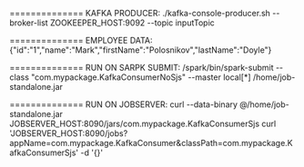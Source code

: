 ============== KAFKA PRODUCER:
./kafka-console-producer.sh --broker-list ZOOKEEPER_HOST:9092 --topic inputTopic

============== EMPLOYEE DATA:
{"id":"1","name":"Mark","firstName":"Polosnikov","lastName":"Doyle"}

============== RUN ON SARPK SUBMIT:
/spark/bin/spark-submit --class "com.mypackage.KafkaConsumerNoSjs" --master local[*] /home/job-standalone.jar

============== RUN ON JOBSERVER:
curl --data-binary @/home/job-standalone.jar JOBSERVER_HOST:8090/jars/com.mypackage.KafkaConsumerSjs
curl 'JOBSERVER_HOST:8090/jobs?appName=com.mypackage.KafkaConsumer&classPath=com.mypackage.KafkaConsumerSjs' -d '{}'
